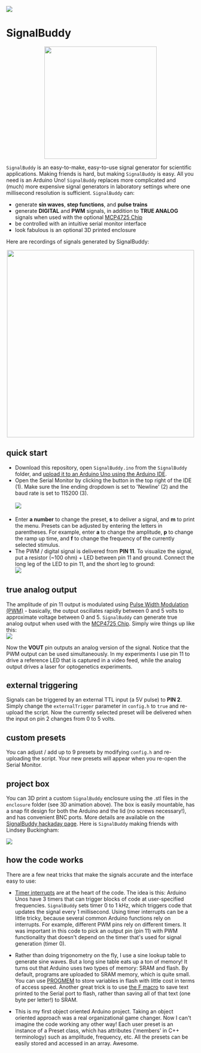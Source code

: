 ![](images/banner.gif)
# SignalBuddy
<p align="center"><img src="images/SignalBuddy3D.gif" width="300" height="300"></p>

`SignalBuddy` is an easy-to-make, easy-to-use signal generator for scientific applications. Making friends is hard, but making `SignalBuddy` is easy. All you need is an Arduino Uno! `SignalBuddy` replaces more complicated and (much) more expensive signal generators in laboratory settings where one millisecond resolution is sufficient. `SignalBuddy` can:

* generate **sin waves**, **step functions**, and **pulse trains**
* generate **DIGITAL** and **PWM** signals, in addition to **TRUE ANALOG** signals when used with the optional [MCP4725 Chip](https://www.adafruit.com/product/935)  
* be controlled with an intuitive serial monitor interface
* look fabulous is an optional 3D printed enclosure

Here are recordings of signals generated by SignalBuddy:

<p align="center"><img src="images/recording.png" height="500"></p>

## quick start
* Download this repository, open `SignalBuddy.ino` from the `SignalBuddy` folder, and [upload it to an Arduino Uno using the Arduino IDE](https://www.arduino.cc/en/main/howto).
* Open the Serial Monitor by clicking the button in the top right of the IDE (1). Make sure the line ending dropdown is set to 'Newline' (2) and the baud rate is set to 115200 (3).<br/><br/>![](images/serial_monitor.png)<br/><br/>
* Enter **a number** to change the preset, **s** to deliver a signal, and **m** to print the menu. Presets can be adjusted by entering the letters in parentheses. For example, enter **a** to change the amplitude, **p** to change the ramp up time, and **f** to change the frequency of the currently selected stimulus.
* The PWM / digital signal is delivered from **PIN 11**. To visualize the signal, put a resistor (~100 ohm) + LED between pin 11 and ground. Connect the long leg of the LED to pin 11, and the short leg to ground:<br/>![](images/arduino_led.png)

## true analog output
The amplitude of pin 11 output is modulated using [Pulse Width Modulation (PWM)](https://www.arduino.cc/en/tutorial/PWM) - basically, the output oscillates rapidly between 0 and 5 volts to approximate voltage between 0 and 5. `SignalBuddy` can generate true analog output when used with the [MCP4725 Chip](https://www.adafruit.com/product/935). Simply wire things up like this:<br/>![](images/arduino_mcp475.png)

Now the **VOUT** pin outputs an analog version of the signal. Notice that the PWM output can be used simultaneously. In my experiments I use pin 11 to drive a reference LED that is captured in a video feed, while the analog output drives a laser for optogenetics experiments.

## external triggering
Signals can be triggered by an external TTL input (a 5V pulse) to **PIN 2**. Simply change the `externalTrigger` parameter in `config.h` to `true` and re-upload the script. Now the currently selected preset will be delivered when the input on pin 2 changes from 0 to 5 volts.

## custom presets
You can adjust / add up to 9 presets by modifying `config.h` and re-uploading the script. Your new presets will appear when you re-open the Serial Monitor.

## project box
You can 3D print a custom `SignalBuddy` enclosure using the .stl files in the `enclosure` folder (see 3D animation above). The box is easily mountable, has a snap fit design for both the Arduino and the lid (no screws necessary!), and has convenient BNC ports. More details are available on the [SignalBuddy hackaday page](https://hackaday.io/project/167649-signalbuddy). Here is `SignalBuddy` making friends with Lindsey Buckingham:

![](images/lindsey.jpg)

## how the code works
There are a few neat tricks that make the signals accurate and the interface easy to use:

* [Timer interrupts](https://www.instructables.com/id/Arduino-Timer-Interrupts/) are at the heart of the code. The idea is this: Arduino Unos have 3 timers that can trigger blocks of code at user-specified frequencies. `SignalBuddy` sets timer 0 to 1 kHz, which triggers code that updates the signal every 1 millisecond. Using timer interrupts can be a little tricky, because several common Arduino functions rely on interrupts. For example, different PWM pins rely on different timers. It was important in this code to pick an output pin (pin 11) with PWM functionality that doesn't depend on the timer that's used for signal generation (timer 0).

* Rather than doing trigonometry on the fly, I use a sine lookup table to generate sine waves. But a long sine table eats up a ton of memory! It turns out that Arduino uses two types of memory: SRAM and flash. By default, programs are uploaded to SRAM memory, which is quite small. You can use [PROGMEM](https://www.arduino.cc/reference/en/language/variables/utilities/progmem/) to store variables in flash with little cost in terms of access speed. Another great trick is to use [the F macro](https://forum.arduino.cc/index.php?topic=110307.0) to save text printed to the Serial port to flash, rather than saving all of that text (one byte per letter!) to SRAM.

* This is my first object oriented Arduino project. Taking an object oriented approach was a real organizational game changer. Now I can't imagine the code working any other way! Each user preset is an instance of a Preset class, which has attributes ('members' in C++ terminology) such as amplitude, frequency, etc. All the presets can be easily stored and accessed in an array. Awesome.

